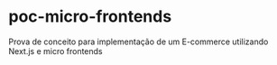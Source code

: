 # poc-micro-frontends
Prova de conceito para implementação de um E-commerce utilizando Next.js e micro frontends
